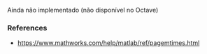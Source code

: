 Ainda não implementado (não disponível no Octave)

### References

* https://www.mathworks.com/help/matlab/ref/pagemtimes.html
